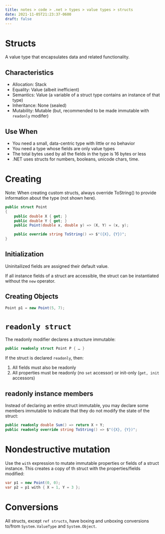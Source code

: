 ```yaml
---
title: notes > code > .net > types > value types > structs
date: 2021-11-05T21:23:37-0600
draft: false
---
```

# Structs
A value type that encapsulates data and related functionality.

## Characteristics
- Allocation: Stack
- Equality: Value (albeit inefficient)
- Semantics: Value (a variable of a struct type contains an instance of that type)
- Inheritance: None (sealed)
- Mutability: Mutable (but, recommended to be made immutable with `readonly` modifer)

## Use When
- You need a small, data-centric type with little or no behavior
- You need a type whose fields are only value types
- The total bytes used by all the fields in the type is 16 bytes or less
- .NET uses structs for numbers, booleans, unicode chars, time.

# Creating
Note: When creating custom structs, always override ToString() to provide information about the type (not shown here).

```cs
public struct Point 
{
    public double X { get; }
    public double Y { get; }
    public Point(double x, double y) => (X, Y) = (x, y);

    public override string ToString() => $"({X}, {Y})";
}
```

## Initialization
Uninitailized fields are assigned their default value.

If all instance fields of a struct are accessible, the struct can be instantiated without the `new` operator.

## Creating Objects
```cs
Point p1 = new Point(5, 7);
```

# `readonly struct`
The readonly modifier declares a structure immutable:
```cs
public readonly struct Point P { … }
```
If the struct is declared `readonly`, then:
1.  All fields must also be readonly
2.  All properties must be readonly (no `set` accessor) or init-only (`get, init` accessors)

## readonly instance members
Instead of declaring an entire struct immutable, you may declare some members immutable to indicate that they do not modify the state of the struct:
```cs
public readonly double Sum() => return X + Y;
public readonly override string ToString() => $"({X}, {Y})";
```

# Nondestructive mutation
Use the `with` expression to mutate immutable properties or fields of a struct instance.
This creates a copy of th struct with the properties/fields modified:
```cs
var p1 = new Point(0, 0);
var p2 = p1 with { X = 1, Y = 3 };
```

# Conversions
All structs, except `ref structs`, have boxing and unboxing conversions to/from `System.ValueType` and `System.Object`.
